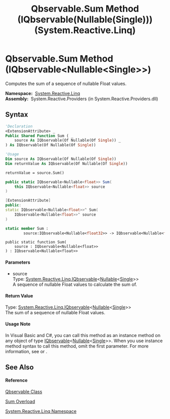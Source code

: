 ﻿---
title: Qbservable.Sum Method (IQbservable(Nullable(Single))) (System.Reactive.Linq)
TOCTitle: Sum Method (IQbservable(Nullable(Single)))
ms:assetid: M:System.Reactive.Linq.Qbservable.Sum(System.Reactive.Linq.IQbservable{System.Nullable{System.Single}})
ms:mtpsurl: https://msdn.microsoft.com/en-us/library/system.reactive.linq.qbservable.sum(v=VS.103)
ms:contentKeyID: 36069253
ms.date: 06/28/2011
mtps_version: v=VS.103
dev_langs:
- vb
- csharp
- c++
- fsharp
- jscript
---

# Qbservable.Sum Method (IQbservable\<Nullable\<Single\>\>)

Computes the sum of a sequence of nullable Float values.

**Namespace:**  [System.Reactive.Linq](hh211929\(v=vs.103\).md)  
**Assembly:**  System.Reactive.Providers (in System.Reactive.Providers.dll)

## Syntax

``` vb
'Declaration
<ExtensionAttribute> _
Public Shared Function Sum ( _
    source As IQbservable(Of Nullable(Of Single)) _
) As IQbservable(Of Nullable(Of Single))
```

``` vb
'Usage
Dim source As IQbservable(Of Nullable(Of Single))
Dim returnValue As IQbservable(Of Nullable(Of Single))

returnValue = source.Sum()
```

``` csharp
public static IQbservable<Nullable<float>> Sum(
    this IQbservable<Nullable<float>> source
)
```

``` c++
[ExtensionAttribute]
public:
static IQbservable<Nullable<float>>^ Sum(
    IQbservable<Nullable<float>>^ source
)
```

``` fsharp
static member Sum : 
        source:IQbservable<Nullable<float32>> -> IQbservable<Nullable<float32>> 
```

``` jscript
public static function Sum(
    source : IQbservable<Nullable<float>>
) : IQbservable<Nullable<float>>
```

#### Parameters

  - source  
    Type: [System.Reactive.Linq.IQbservable](hh229328\(v=vs.103\).md)\<[Nullable](https://msdn.microsoft.com/en-us/library/b3h38hb0)\<[Single](https://msdn.microsoft.com/en-us/library/3www918f)\>\>  
    A sequence of nullable Float values to calculate the sum of.  

#### Return Value

Type: [System.Reactive.Linq.IQbservable](hh229328\(v=vs.103\).md)\<[Nullable](https://msdn.microsoft.com/en-us/library/b3h38hb0)\<[Single](https://msdn.microsoft.com/en-us/library/3www918f)\>\>  
The sum of a sequence of nullable Float values.  

#### Usage Note

In Visual Basic and C\#, you can call this method as an instance method on any object of type [IQbservable](hh229328\(v=vs.103\).md)\<[Nullable](https://msdn.microsoft.com/en-us/library/b3h38hb0)\<[Single](https://msdn.microsoft.com/en-us/library/3www918f)\>\>. When you use instance method syntax to call this method, omit the first parameter. For more information, see [](https://msdn.microsoft.com/en-us/library/Bb384936) or [](https://msdn.microsoft.com/en-us/library/Bb383977).

## See Also

#### Reference

[Qbservable Class](hh211693\(v=vs.103\).md)

[Sum Overload](hh229469\(v=vs.103\).md)

[System.Reactive.Linq Namespace](hh211929\(v=vs.103\).md)


